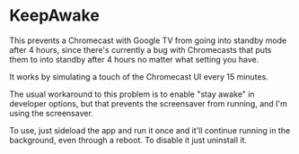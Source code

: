 # KeepAwake
This prevents a Chromecast with Google TV from going into standby mode after 4 hours, since there's currently a bug with Chromecasts that puts them to into standby after 4 hours no matter what setting you have.

It works by simulating a touch of the Chromecast UI every 15 minutes.

The usual workaround to this problem is to enable "stay awake" in developer options, but that prevents the screensaver from running, and I'm using the screensaver.

To use, just sideload the app and run it once and it'll continue running in the background, even through a reboot. To disable it just uninstall it.


